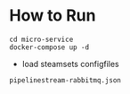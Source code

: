 # How to Run

```code
cd micro-service
docker-compose up -d
```


* load steamsets configfiles

```code
pipelinestream-rabbitmq.json
```